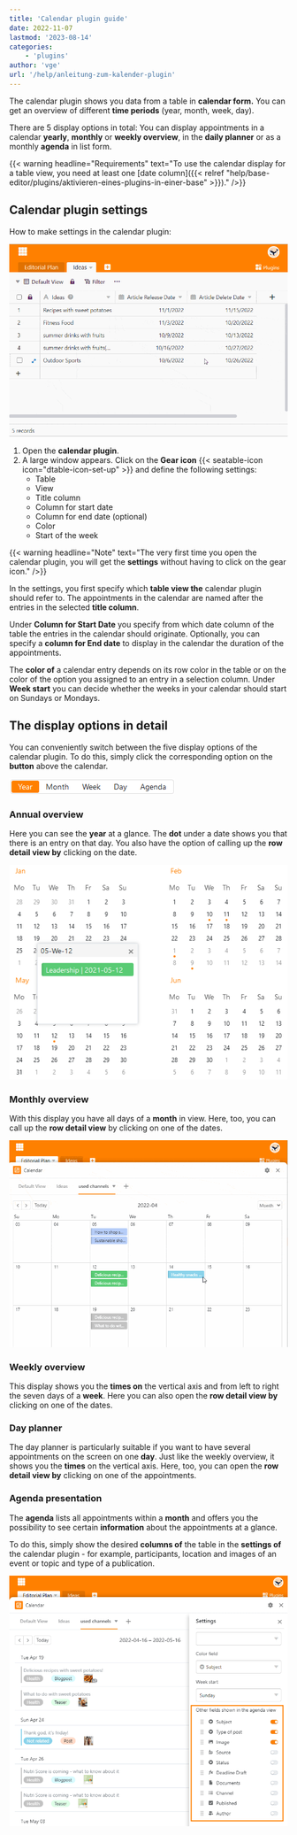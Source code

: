 ```yaml
---
title: 'Calendar plugin guide'
date: 2022-11-07
lastmod: '2023-08-14'
categories:
    - 'plugins'
author: 'vge'
url: '/help/anleitung-zum-kalender-plugin'
---
```


The calendar plugin shows you data from a table in **calendar form.** You can get an overview of different **time periods** (year, month, week, day).

There are 5 display options in total: You can display appointments in a calendar **yearly**, **monthly** or **weekly overview**, in the **daily planner** or as a monthly **agenda** in list form.

{{< warning  headline="Requirements"  text="To use the calendar display for a table view, you need at least one [date column]({{< relref "help/base-editor/plugins/aktivieren-eines-plugins-in-einer-base" >}})." />}}

## Calendar plugin settings

How to make settings in the calendar plugin:

![Calendar plugin guide](images/Anleitung-zum-Kalender-Plugin.gif)

1. Open the **calendar plugin**.
2. A large window appears. Click on the **Gear icon** {{< seatable-icon icon="dtable-icon-set-up" >}} and define the following settings:
    - Table
    - View
    - Title column
    - Column for start date
    - Column for end date (optional)
    - Color
    - Start of the week

{{< warning  headline="Note"  text="The very first time you open the calendar plugin, you will get the **settings** without having to click on the gear icon." />}}

In the settings, you first specify which **table view the** calendar plugin should refer to. The appointments in the calendar are named after the entries in the selected **title column**.

Under **Column for Start Date** you specify from which date column of the table the entries in the calendar should originate. Optionally, you can specify a **column for End date** to display in the calendar the duration of the appointments.

The **color of** a calendar entry depends on its row color in the table or on the color of the option you assigned to an entry in a selection column. Under **Week start** you can decide whether the weeks in your calendar should start on Sundays or Mondays.

## The display options in detail

You can conveniently switch between the five display options of the calendar plugin. To do this, simply click the corresponding option on the **button** above the calendar.

![Calendar plugin display options](images/Darstellungsoptionen-des-Kalender-Plugins.png)

### Annual overview

Here you can see the **year** at a glance. The **dot** under a date shows you that there is an entry on that day. You also have the option of calling up the **row detail view by** clicking on the date.

![Year overview in calendar plugin](images/Jahresueberblick-im-Kalender-Plugin.png)

### Monthly overview

With this display you have all days of a **month** in view. Here, too, you can call up the **row detail view** by clicking on one of the dates.

![Month view](images/monatsansicht.gif)

### Weekly overview

This display shows you the **times on** the vertical axis and from left to right the seven days of a **week**. Here you can also open the **row detail view by** clicking on one of the dates.

### Day planner

The day planner is particularly suitable if you want to have several appointments on the screen on one **day**. Just like the weekly overview, it shows you the **times** on the vertical axis. Here, too, you can open the **row detail view by** clicking on one of the appointments.

### Agenda presentation

The **agenda** lists all appointments within a **month** and offers you the possibility to see certain **information** about the appointments at a glance.

To do this, simply show the desired **columns of** the table in the **settings of** the calendar plugin - for example, participants, location and images of an event or topic and type of a publication.

![Agenda-view settings](images/agenda-view-einstellungen.png)
